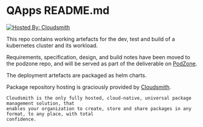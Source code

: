 # QApps README.md

[![Hosted By: Cloudsmith](https://img.shields.io/badge/OSS%20hosting%20by-cloudsmith-blue?logo=cloudsmith&style=for-the-badge)](https://cloudsmith.com)

This repo contains working artefacts for the dev, test and build of a kubernetes cluster and its workload.

Requirements, specification, design, and build notes have been moved to the podzone repo, and will be served as part of the deliverable on [PodZone](https://docs.podzone.net).

The deployment artefacts are packaged as helm charts.

Package repository hosting is graciously provided by  [Cloudsmith](https://cloudsmith.com).

```text
Cloudsmith is the only fully hosted, cloud-native, universal package management solution, that
enables your organization to create, store and share packages in any format, to any place, with total
confidence.
```